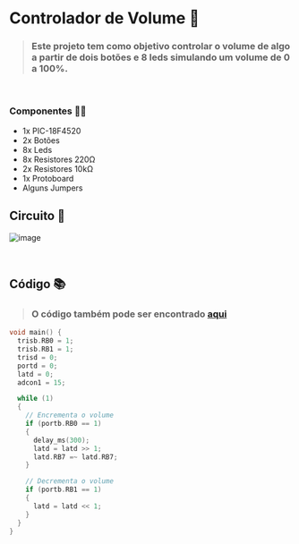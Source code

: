 # Controlador de Volume 🤖
> ### Este projeto tem como objetivo controlar o volume de algo a partir de dois botões e 8 leds simulando um volume de 0 a 100%.

<br> 

### Componentes ✍🏻

- 1x PIC-18F4520
- 2x Botões
- 8x Leds
- 8x Resistores 220Ω
- 2x Resistores 10kΩ
- 1x Protoboard
- Alguns Jumpers

## Circuito 📌

![image](https://user-images.githubusercontent.com/97262778/203568941-9026627b-c26b-47c7-bf11-46883ca26022.png)

<br>

## Código 📚
> ### O código também pode ser encontrado [aqui](./ControladorVolume.c)

```c
void main() {
  trisb.RB0 = 1;
  trisb.RB1 = 1;
  trisd = 0;
  portd = 0;
  latd = 0;
  adcon1 = 15;

  while (1)
  {
    // Encrementa o volume
    if (portb.RB0 == 1)
    {
      delay_ms(300);
      latd = latd >> 1;
      latd.RB7 =~ latd.RB7;
    }

    // Decrementa o volume
    if (portb.RB1 == 1)
    {
      latd = latd << 1;
    }
  }
}
```
